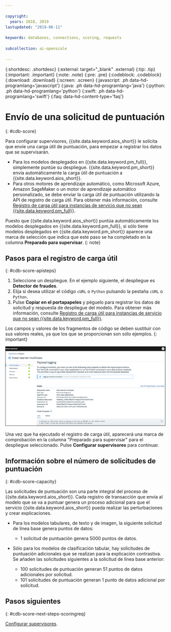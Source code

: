 ```yaml
---

copyright:
  years: 2018, 2019
lastupdated: "2019-06-11"

keywords: databases, connections, scoring, requests

subcollection: ai-openscale

---
```


{:shortdesc: .shortdesc}
{:external: target="_blank" .external}
{:tip: .tip}
{:important: .important}
{:note: .note}
{:pre: .pre}
{:codeblock: .codeblock}
{:download: .download}
{:screen: .screen}
{:javascript: .ph data-hd-programlang='javascript'}
{:java: .ph data-hd-programlang='java'}
{:python: .ph data-hd-programlang='python'}
{:swift: .ph data-hd-programlang='swift'}
{:faq: data-hd-content-type='faq'}

# Envío de una solicitud de puntuación
{: #cdb-score}

Para configurar supervisores, {{site.data.keyword.aios_short}} le solicita que envíe una carga útil de puntuación, para empezar a registrar los datos que se supervisarán.

- Para los modelos desplegados en {{site.data.keyword.pm_full}}, simplemente puntúe su despliegue. {{site.data.keyword.pm_short}} envía automáticamente la carga útil de puntuación a {{site.data.keyword.aios_short}}. 
- Para otros motores de aprendizaje automático, como Microsoft Azure, Amazon SageMaker o un motor de aprendizaje automático personalizado, se debe enviar la carga útil de puntuación utilizando la API de registro de carga útil. Para obtener más información, consulte [Registro de carga útil para instancias de servicio que no sean {{site.data.keyword.pm_full}}](/docs/services/ai-openscale?topic=ai-openscale-cml-connect).

Puesto que {{site.data.keyword.aios_short}} puntúa automáticamente los modelos desplegados en {{site.data.keyword.pm_full}}, si sólo tiene modelos desplegados en {{site.data.keyword.pm_short}} aparece una marca de selección que indica que este paso se ha completado en la columna **Preparado para supervisar**.
{: note}

## Pasos para el registro de carga útil
{: #cdb-score-apisteps}

1. Seleccione un despliegue. En el ejemplo siguiente, el despliegue es **Detector de fraudes**.
2. Elija si desea utilizar el código `cURL` o `Python` pulsando la pestaña `cURL` o `Python`.
3. Pulse **Copiar en el portapapeles** y péguelo para registrar los datos de solicitud y respuesta de despliegue del modelo. Para obtener más información, consulte [Registro de carga útil para instancias de servicio que no sean {{site.data.keyword.pm_full}}](/docs/services/ai-openscale?topic=ai-openscale-cml-connect).

Los campos y valores de los fragmentos de código se deben sustituir con sus valores reales, ya que los que se proporcionan son sólo ejemplos.
{: important}

![Seleccionar base de datos](images/config-send-scoring.png)

Una vez que ha ejecutado el registro de carga útil, aparecerá una marca de comprobación en la columna "Preparado para supervisar" para el despliegue seleccionado. Pulse **Configurar supervisores** para continuar.

## Información sobre el número de solicitudes de puntuación
{: #cdb-score-capacity}

Las solicitudes de puntuación son una parte integral del proceso de {{site.data.keyword.aios_short}}. Cada registro de transacción que envía al modelo que se va a puntuar genera un proceso adicional para que el servicio {{site.data.keyword.aios_short}} pueda realizar las perturbaciones y crear explicaciones.

- Para los modelos tabulares, de texto y de imagen, la siguiente solicitud de línea base genera puntos de datos:

   - 1 solicitud de puntuación genera 5000 puntos de datos.

- Sólo para los modelos de clasificación tabular, hay solicitudes de puntuación adicionales que se realizan para la explicación contrastiva. Se añaden las solicitudes siguientes a la solicitud de línea base anterior:

   - 100 solicitudes de puntuación generan 51 puntos de datos adicionales por solicitud.
   - 101 solicitudes de puntuación generan 1 punto de datos adicional por solicitud.


## Pasos siguientes
{: #cdb-score-next-steps-scoringreq}

[Configurar supervisores](https://test.cloud.ibm.com/docs/services/ai-openscale?topic=ai-openscale-mo-config).
